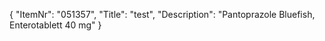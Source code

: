 {
  "ItemNr": "051357",
  "Title": "test",
  "Description": "Pantoprazole Bluefish, Enterotablett 40 mg"
}
